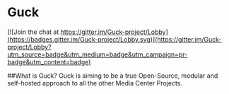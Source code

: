 # Guck

[![Join the chat at https://gitter.im/Guck-project/Lobby](https://badges.gitter.im/Guck-project/Lobby.svg)](https://gitter.im/Guck-project/Lobby?utm_source=badge&utm_medium=badge&utm_campaign=pr-badge&utm_content=badge)

##What is Guck?
Guck is aiming to be a true Open-Source, modular and self-hosted approach to all the other Media Center Projects.